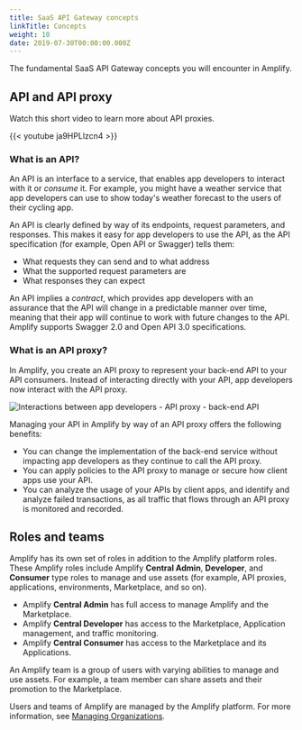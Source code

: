 ```yaml
---
title: SaaS API Gateway concepts
linkTitle: Concepts
weight: 10
date: 2019-07-30T00:00:00.000Z
---
```

The fundamental SaaS API Gateway concepts you will encounter in Amplify.

## API and API proxy

Watch this short video to learn more about API proxies.

{{< youtube ja9HPLlzcn4 >}}

### What is an API?

An API is an interface to a service, that enables app developers to interact with it or *consume* it. For example, you might have a weather service that app developers can use to show today's weather forecast to the users of their cycling app.

An API is clearly defined by way of its endpoints, request parameters, and responses. This makes it easy for app developers to use the API, as the API specification (for example, Open API or Swagger) tells them:

* What requests they can send and to what address
* What the supported request parameters are
* What responses they can expect

An API implies a *contract*, which provides app developers with an assurance that the API will change in a predictable manner over time, meaning that their app will continue to work with future changes to the API. Amplify supports Swagger 2.0 and Open API 3.0 specifications.

### What is an API proxy?

In Amplify, you create an API proxy to represent your back-end API to your API consumers. Instead of interacting directly with your API, app developers now interact with the API proxy.

![Interactions between app developers - API proxy - back-end API](/Images/central/api_proxy.png)

Managing your API in Amplify by way of an API proxy offers the following benefits:

* You can change the implementation of the back-end service without impacting app developers as they continue to call the API proxy.
* You can apply policies to the API proxy to manage or secure how client apps use your API.
* You can analyze the usage of your APIs by client apps, and identify and analyze failed transactions, as all traffic that flows through an API proxy is monitored and recorded.

## Roles and teams

Amplify has its own set of roles in addition to the Amplify platform roles. These Amplify roles include Amplify **Central Admin**, **Developer**, and **Consumer** type roles to manage and use assets (for example, API proxies, applications, environments, Marketplace, and so on).  

* Amplify **Central Admin** has full access to manage Amplify and the Marketplace.
* Amplify **Central Developer** has access to the Marketplace, Application management, and traffic monitoring.
* Amplify **Central Consumer** has access to the Marketplace and its Applications.

An Amplify team is a group of users with varying abilities to manage and use assets. For example, a team member can share assets and their promotion to the Marketplace.

Users and teams of Amplify are managed by the Amplify platform. For more information, see [Managing Organizations](https://docs.axway.com/bundle/platform-management/page/docs/management_guide/organizations/managing_organizations/index.html).

<!-- ### Amplify Central roles -->

<!-- The roles available in Amplify Central and the capabilities of each role are: -->

<!-- TODO Add list of roles and what they can do -->

<!-- TODO Add something explaining a user can have a different role on each of the teams they are a member of. -->
